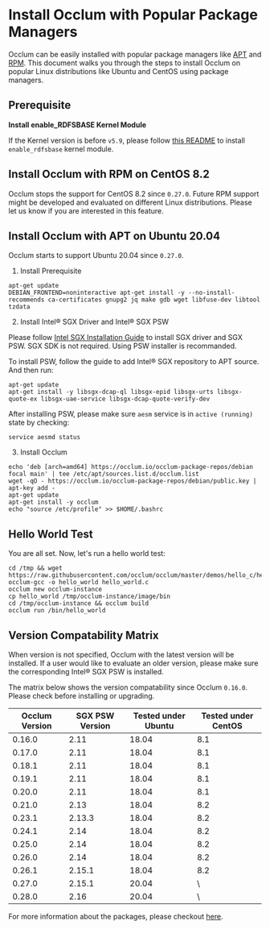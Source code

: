 # Install Occlum with Popular Package Managers

Occlum can be easily installed with popular package managers like [APT](https://en.wikipedia.org/wiki/APT_(software)) and [RPM](https://en.wikipedia.org/wiki/RPM_Package_Manager). This document walks you through the steps to install Occlum on popular Linux distributions like Ubuntu and CentOS using package managers.

## Prerequisite

**Install enable_RDFSBASE Kernel Module**

If the Kernel version is before `v5.9`, please follow [this README](https://github.com/occlum/enable_rdfsbase/blob/master/README.md) to install `enable_rdfsbase` kernel module.


## Install Occlum with RPM on CentOS 8.2

Occlum stops the support for CentOS 8.2 since `0.27.0`. Future RPM support might be developed and evaluated on different Linux distributions. Please let us know if you are interested in this feature.

<!---
1. Install Prerequisite
```
yum install -y wget yum-utils make jq gdb
```

2. Install Intel® SGX Driver and Intel® SGX PSW

Please follow [Intel SGX Installation Guide](https://download.01.org/intel-sgx/sgx-linux/2.13/docs/Intel_SGX_Installation_Guide_Linux_2.13_Open_Source.pdf) to install SGX driver and SGX PSW. SGX SDK is not required. Using RPM installer is recommanded. 

After adding SGX RPM local repository to yum source, run the below command to install PSW:
```
yum --nogpgcheck install -y libsgx-dcap-ql libsgx-epid libsgx-urts libsgx-quote-ex libsgx-dcap-quote-verify-dev
```

Also, UAE service libraries are needed but may not installed together with SGX PSW if SGX PSW installer is used. Go to SGX RPM local repo and run:
```
rpm -i libsgx-uae-service*.rpm
```

After installing SGX driver and PSW, please make sure `aesm` service is in `active (running)` state by checking:
```
service aesmd status
```

3. Install Occlum
```
cat << EOF > /etc/yum.repos.d/occlum.repo
[occlum]
name=occlum
enabled=1
baseurl=https://occlum.io/occlum-package-repos/rpm-repo/
gpgcheck=1
repo_gpgcheck=1
gpgkey=https://occlum.io/occlum-package-repos/rpm-repo/RPM-GPG-KEY-rpm-sign
gpgcakey=https://occlum.io/occlum-package-repos/rpm-repo/RPM-GPG-KEY-rpm-sign-ca
EOF
yum --showduplicate list -y occlum
yum install -y occlum
echo "source /etc/profile" >> $HOME/.bashrc
```
--->


## Install Occlum with APT on Ubuntu 20.04

Occlum starts to support Ubuntu 20.04 since `0.27.0`.

1. Install Prerequisite
```
apt-get update
DEBIAN_FRONTEND=noninteractive apt-get install -y --no-install-recommends ca-certificates gnupg2 jq make gdb wget libfuse-dev libtool tzdata
```

2. Install Intel® SGX Driver and Intel® SGX PSW

Please follow [Intel SGX Installation Guide](https://download.01.org/intel-sgx/sgx-linux/2.15.1/docs/Intel_SGX_SW_Installation_Guide_for_Linux.pdf) to install SGX driver and SGX PSW. SGX SDK is not required. Using PSW installer is recommanded.

To install PSW, follow the guide to add Intel® SGX repository to APT source. And then run:
```
apt-get update
apt-get install -y libsgx-dcap-ql libsgx-epid libsgx-urts libsgx-quote-ex libsgx-uae-service libsgx-dcap-quote-verify-dev
```

After installing PSW, please make sure `aesm` service is in `active (running)` state by checking:
```
service aesmd status
```

3. Install Occlum
```
echo 'deb [arch=amd64] https://occlum.io/occlum-package-repos/debian focal main' | tee /etc/apt/sources.list.d/occlum.list
wget -qO - https://occlum.io/occlum-package-repos/debian/public.key | apt-key add -
apt-get update
apt-get install -y occlum
echo "source /etc/profile" >> $HOME/.bashrc
```


## Hello World Test

You are all set. Now, let's run a hello world test:
```
cd /tmp && wget https://raw.githubusercontent.com/occlum/occlum/master/demos/hello_c/hello_world.c
occlum-gcc -o hello_world hello_world.c
occlum new occlum-instance
cp hello_world /tmp/occlum-instance/image/bin
cd /tmp/occlum-instance && occlum build
occlum run /bin/hello_world
```


## Version Compatability Matrix

When version is not specified, Occlum with the latest version will be installed. If a user would like to evaluate an older version, please make sure the corresponding Intel® SGX PSW is installed.

The matrix below shows the version compatability since Occlum `0.16.0`. Please check before installing or upgrading.

| Occlum Version  |  SGX PSW Version  | Tested under Ubuntu | Tested under CentOS |
| --------------- | ----------------- | ------------------- | ------------------- |
|     0.16.0      |       2.11        |        18.04        |         8.1         |
|     0.17.0      |       2.11        |        18.04        |         8.1         |
|     0.18.1      |       2.11        |        18.04        |         8.1         |
|     0.19.1      |       2.11        |        18.04        |         8.1         |
|     0.20.0      |       2.11        |        18.04        |         8.1         |
|     0.21.0      |       2.13        |        18.04        |         8.2         |
|     0.23.1      |       2.13.3      |        18.04        |         8.2         |
|     0.24.1      |       2.14        |        18.04        |         8.2         |
|     0.25.0      |       2.14        |        18.04        |         8.2         |
|     0.26.0      |       2.14        |        18.04        |         8.2         |
|     0.26.1      |       2.15.1      |        18.04        |         8.2         |
|     0.27.0      |       2.15.1      |        20.04        |          \          |
|     0.28.0      |       2.16        |        20.04        |          \          |

For more information about the packages, please checkout [here](../tools/installer/README.md).
